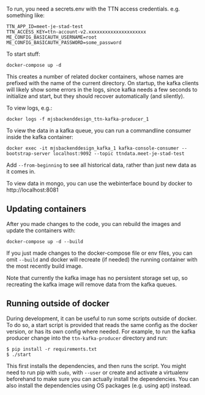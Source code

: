 To run, you need a secrets.env with the TTN access credentials. e.g. something
like:

	TTN_APP_ID=meet-je-stad-test
	TTN_ACCESS_KEY=ttn-account-v2.xxxxxxxxxxxxxxxxxxxxx
	ME_CONFIG_BASICAUTH_USERNAME=root
	ME_CONFIG_BASICAUTH_PASSWORD=some_password

To start stuff:

	docker-compose up -d

This creates a number of related docker containers, whose names are prefixed
with the name of the current directory. On startup, the kafka clients will likely show some errors in the logs, since kafka needs a few seconds to initialize and start, but they should recover automatically (and silently).

To view logs, e.g.:

	docker logs -f mjsbackenddesign_ttn-kafka-producer_1


To view the data in a kafka queue, you can run a commandline consumer inside the kafka container:

	docker exec -it mjsbackenddesign_kafka_1 kafka-console-consumer --bootstrap-server localhost:9092 --topic ttndata.meet-je-stad-test

Add `--from-beginning` to see all historical data, rather than just new data as it comes in.

To view data in mongo, you can use the webinterface bound by docker to
http://localhost:8081

Updating containers
-------------------
After you made changes to the code, you can rebuild the images and update the
containers with:

	docker-compose up -d --build

If you just made changes to the docker-compose file or env files, you can omit
`--build` and docker will recreate (if needed) the running container with the
most recently build image.

Note that currently the kafka image has no persistent storage set up, so
recreating the kafka image will remove data from the kafka queues.

Running outside of docker
-------------------------
During development, it can be useful to run some scripts outside of docker. To
do so, a start script is provided that reads the same config as the docker
version, or has its own config where needed. For example, to run the kafka
producer change into the `ttn-kafka-producer` directory and run:

	$ pip install -r requirements.txt
	$ ./start

This first installs the dependencies, and then runs the script. You might need to run pip with `sudo`, with `--user` or create and activate a virtualenv beforehand to make sure you can actually install the dependencies. You can also install the dependencies using OS packages (e.g. using apt) instead.
